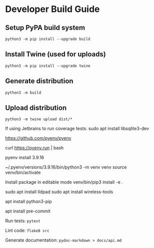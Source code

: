 # Developer Build Guide

## Setup PyPA build system

`python3 -m pip install --upgrade build`

## Install Twine (used for uploads)

`python3 -m pip install --upgrade twine`

## Generate distribution

`python3 -m build`

## Upload distribution

`python3 -m twine upload dist/*`




If using Jetbrains to run coverage tests:
sudo apt install libsqlite3-dev

https://github.com/pyenv/pyenv

curl https://pyenv.run | bash

pyenv install 3.9.16

~/.pyenv/versions/3.9.16/bin/python3 -m venv venv
source venv/bin/activate


Install package in editable mode
venv/bin/pip3 install -e .


sudo apt install lldpad
sudo apt install wireless-tools


apt install python3-pip

apt install pre-commit


Run tests: `pytest`

Lint code: `flake8 src`

Generate documentation: `pydoc-markdown > docs/api.md`